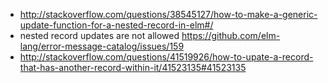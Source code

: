 - http://stackoverflow.com/questions/38545127/how-to-make-a-generic-update-function-for-a-nested-record-in-elm#/
- nested record updates are not allowed https://github.com/elm-lang/error-message-catalog/issues/159
- http://stackoverflow.com/questions/41519926/how-to-upate-a-record-that-has-another-record-within-it/41523135#41523135
